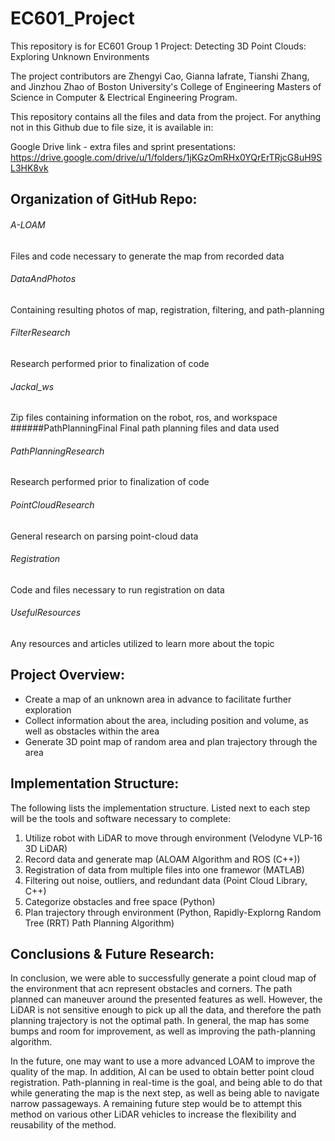 # EC601_Project
This repository is for EC601 Group 1 Project: Detecting 3D Point Clouds: Exploring Unknown Environments

The project contributors are Zhengyi Cao, Gianna Iafrate, Tianshi Zhang, and Jinzhou Zhao of Boston University's College of Engineering Masters of Science in Computer & Electrical Engineering Program. 

This repository contains all the files and data from the project. For anything not in this Github due to file size, it is available in:

Google Drive link - extra files and sprint presentations:
https://drive.google.com/drive/u/1/folders/1jKGzOmRHx0YQrErTRjcG8uH9SL3HK8vk

## Organization of GitHub Repo:

###### A-LOAM
Files and code necessary to generate the map from recorded data
###### DataAndPhotos
Containing resulting photos of map, registration, filtering, and path-planning
###### FilterResearch
Research performed prior to finalization of code
###### Jackal_ws
Zip files containing information on the robot, ros, and workspace
######PathPlanningFinal
Final path planning files and data used
###### PathPlanningResearch
Research performed prior to finalization of code
###### PointCloudResearch
General research on parsing point-cloud data
###### Registration
Code and files necessary to run registration on data
###### UsefulResources
Any resources and articles utilized to learn more about the topic

## Project Overview:
- Create a map of an unknown area in advance to facilitate further exploration
- Collect information about the area, including position and volume, as well as obstacles within the area
- Generate 3D point map of random area and plan trajectory through the area

## Implementation Structure:
The following lists the implementation structure. Listed next to each step will be the tools and software necessary to complete:
1. Utilize robot with LiDAR to move through environment (Velodyne VLP-16 3D LiDAR)
2. Record data and generate map (ALOAM Algorithm and ROS (C++))
3. Registration of data from multiple files into one framewor (MATLAB)
4. Filtering out noise, outliers, and redundant data (Point Cloud Library, C++)
5. Categorize obstacles and free space (Python)
6. Plan trajectory through environment (Python, Rapidly-Explorng Random Tree (RRT) Path Planning Algorithm)

## Conclusions & Future Research:
In conclusion, we were able to successfully generate a point cloud map of the environment that acn represent obstacles and corners. The path planned can maneuver around the presented features as well. However, the LiDAR is not sensitive enough to pick up all the data, and therefore the path planning trajectory is not the optimal path. In general, the map has some bumps and room for improvement, as well as improving the path-planning algorithm.

In the future, one may want to use a more advanced LOAM to improve the quality of the map. In addition, AI can be used to obtain better point cloud registration. Path-planning in real-time is the goal, and being able to do that while generating the map is the next step, as well as being able to navigate narrow passageways. A remaining future step would be to attempt this method on various other LiDAR vehicles to increase the flexibility and reusability of the method. 
